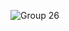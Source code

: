 ![Group 26](https://user-images.githubusercontent.com/74286379/161902164-8c3dc02b-e798-4a96-a335-b2ff75d2a977.png)

